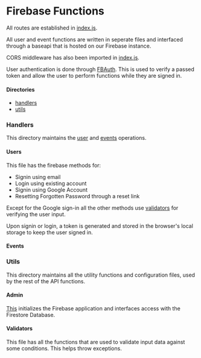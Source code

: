# Firebase Functions

All routes are established in [index.js](https://github.com/Saakshaat/dequarantine/backend/functions/index.js).

All user and event functions are written in seperate files and interfaced through a baseapi that is hosted on our Firebase instance.

CORS middleware has also been imported in [index.js](https://github.com/Saakshaat/dequarantine/backend/functions/index.js).

User authentication is done through [FBAuth](https://github.com/Saakshaat/dequarantine/backend/functions/util/FBAuth.js). This is used to verify a passed token and allow the user to perform functions while they are signed in.

#### Directories
- [handlers](#handlers)
- [utils](#utils)

### Handlers

This directory maintains the [user](https://github.com/Saakshaat/dequarantine/backend/functions/handlers/users.js) and [events](https://github.com/Saakshaat/dequarantine/backend/functions/handlers/users.js) operations.

#### Users
 
This file has the firebase methods for:
-   Signin using email
-   Login using existing account
-   Signin using Google Account
-   Resetting Forgotten Password through a reset link

Except for the Google sign-in all the other methods use [validators](https://github.com/Saakshaat/dequarantine/backend/functions/util/validators.js) for verifying the user input.

Upon signin or login, a token is generated and stored in the browser's local storage to keep the user signed in.

#### Events


### Utils
This directory maintains all the utility functions and configuration files, used by the rest of the API functions. 

#### Admin

[This](https://github.com/Saakshaat/dequarantine/backend/functions/util/admin.js) initializes the Firebase application and interfaces access with the Firestore Database.

#### Validators

This file has all the functions that are used to validate input data against some conditions. This helps throw exceptions.